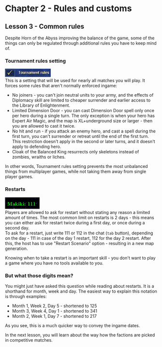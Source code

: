 # Chapter 2 - Rules and customs
## Lesson 3 - Common rules
Despite Horn of the Abyss improving the balance of the game, some of the things can only be regulated through additional rules you have to keep mind of.

### Tournament rules setting
![Tournament rules setting](img/tournament_rules.png)  
This is a setting that will be used for nearly all matches you will play. It forces some rules that aren't normally enforced ingame:
* No joiners - you can't join neutral units to your army, and the effects of Diplomacy skill are limited to cheaper surrender and earlier access to the Library of Enlightenment.
* Limited Dimension Door - you can cast Dimension Door spell only once per hero during a single turn. The only exception is when your hero has Expert Air Magic, and the map is XL+underground size or larger - then you are allowed to cast it twice.
* No hit and run - if you attack an enemy hero, and cast a spell during the first turn, you can't surrender or retreat until the end of the first turn. This restriction doesn't apply in the second or later turns, and it doesn't apply to defending hero.
* Cloak of the Balanced King resurrects only skeletons instead of zombies, wraiths or liches.

In other words, Tournament rules setting prevents the most unbalanced things from multiplayer games, while not taking them away from single player games.

### Restarts
![111 restart](img/111.png)  
Players are allowed to ask for restart without stating any reason a limited amount of times. The most common limit on restarts is 2 days - this means you can either ask for restart twice during a first day, or once during a second day.  
To ask for a restart, just write 111 or 112 in the chat (`tab` button), depending on the day - 111 in case of the day 1 restart, 112 for the day 2 restart. After this, the host has to use "Restart Scenario" option - resulting in a new map generation.

Knowing when to take a restart is an important skill - you don't want to play a game where you have no tools available to you.

### But what those digits mean?
You might just have asked this question while reading about restarts. It is a shorthand for month, week and day. The easiest way to explain this notation is through examples:
* Month 1, Week 2, Day 5 - shortened to 125
* Month 3, Week 4, Day 1 - shortened to 341
* Month 2, Week 1, Day 7 - shortened to 217

As you see, this is a much quicker way to convey the ingame dates.

In the next lesson, you will learn about the way how the factions are picked in competitive matches.

